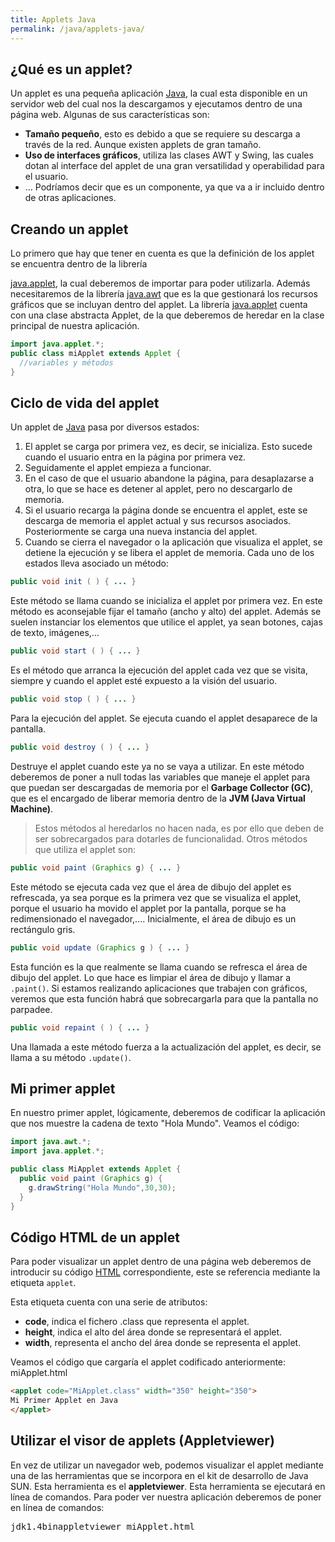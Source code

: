 ```yaml
---
title: Applets Java
permalink: /java/applets-java/
---
```


## ¿Qué es un applet?

Un applet es una pequeña aplicación [Java][ManualJava], la cual esta disponible en un servidor web del cual nos la descargamos y ejecutamos dentro de una página web. Algunas de sus características son:

*   **Tamaño pequeño**, esto es debido a que se requiere su descarga a través de la red. Aunque existen applets de gran tamaño.
*   **Uso de interfaces gráficos**, utiliza las clases AWT y Swing, las cuales dotan al interface del applet de una gran versatilidad y operabilidad para el usuario.
*   ... Podríamos decir que es un componente, ya que va a ir incluido dentro de otras aplicaciones.

## Creando un applet

Lo primero que hay que tener en cuenta es que la definición de los applet se encuentra dentro de la librería

[java.applet][JavaApplet], la cual deberemos de importar para poder utilizarla. Además necesitaremos de la librería [java.awt][JavaAWT] que es la que gestionará los recursos gráficos que se incluyan dentro del applet. La librería [java.applet][JavaApplet] cuenta con una clase abstracta Applet, de la que deberemos de heredar en la clase principal de nuestra aplicación.

~~~java
import java.applet.*;
public class miApplet extends Applet {
  //variables y métodos
}
~~~

## Ciclo de vida del applet

Un applet de [Java][ManualJava] pasa por diversos estados:

1.  El applet se carga por primera vez, es decir, se inicializa. Esto sucede cuando el usuario entra en la página por primera vez.
2.  Seguidamente el applet empieza a funcionar.
3.  En el caso de que el usuario abandone la página, para desaplazarse a otra, lo que se hace es detener al applet, pero no descargarlo de memoria.
4.  Si el usuario recarga la página donde se encuentra el applet, este se descarga de memoria el applet actual y sus recursos asociados. Posteriormente se carga una nueva instancia del applet.
5.  Cuando se cierra el navegador o la aplicación que visualiza el applet, se detiene la ejecución y se libera el applet de memoria. Cada uno de los estados lleva asociado un método:

~~~java
public void init ( ) { ... }
~~~

Este método se llama cuando se inicializa el applet por primera vez. En este método es aconsejable fijar el tamaño (ancho y alto) del applet. Además se suelen instanciar los elementos que utilice el applet, ya sean botones, cajas de texto, imágenes,...

~~~java
public void start ( ) { ... }
~~~

Es el método que arranca la ejecución del applet cada vez que se visita, siempre y cuando el applet esté expuesto a la visión del usuario.

~~~java
public void stop ( ) { ... }
~~~

Para la ejecución del applet. Se ejecuta cuando el applet desaparece de la pantalla.

~~~java
public void destroy ( ) { ... }
~~~

Destruye el applet cuando este ya no se vaya a utilizar. En este método deberemos de poner a null todas las variables que maneje el applet para que puedan ser descargadas de memoria por el **Garbage Collector (GC)**, que es el encargado de liberar memoria dentro de la **JVM (Java Virtual Machine)**.

> Estos métodos al heredarlos no hacen nada, es por ello que deben de ser sobrecargados para dotarles de funcionalidad. Otros métodos que utiliza el applet son:

~~~java
public void paint (Graphics g) { ... }
~~~

Este método se ejecuta cada vez que el área de dibujo del applet es refrescada, ya sea porque es la primera vez que se visualiza el applet, porque el usuario ha movido el applet por la pantalla, porque se ha redimensionado el navegador,.... Inicialmente, el área de dibujo es un rectángulo gris.

~~~java
public void update (Graphics g ) { ... }
~~~

Esta función es la que realmente se llama cuando se refresca el área de dibujo del applet. Lo que hace es limpiar el área de dibujo y llamar a ```.paint()```. Si estamos realizando aplicaciones que trabajen con gráficos, veremos que esta función habrá que sobrecargarla para que la pantalla no parpadee.

~~~java
public void repaint ( ) { ... }
~~~

Una llamada a este método fuerza a la actualización del applet, es decir, se llama a su método ```.update()```.

## Mi primer applet
En nuestro primer applet, lógicamente, deberemos de codificar la aplicación que nos muestre la cadena de texto "Hola Mundo". Veamos el código:

~~~java
import java.awt.*;
import java.applet.*;

public class MiApplet extends Applet {
  public void paint (Graphics g) {
    g.drawString("Hola Mundo",30,30);
  }
}
~~~

## Código HTML de un applet
Para poder visualizar un applet dentro de una página web deberemos de introducir su código [HTML][ManualHTML] correspondiente, este se referencia mediante la etiqueta ```applet```.

Esta etiqueta cuenta con una serie de atributos:

* **code**, indica el fichero .class que representa el applet.
* **height**, indica el alto del área donde se representará el applet.
* **width**, representa el ancho del área donde se representa el applet.

Veamos el código que cargaría el applet codificado anteriormente: miApplet.html

~~~html
<applet code="MiApplet.class" width="350" height="350">
Mi Primer Applet en Java
</applet>
~~~

## Utilizar el visor de applets (Appletviewer)

En vez de utilizar un navegador web, podemos visualizar el applet mediante una de las herramientas que se incorpora en el kit de desarrollo de Java SUN. Esta herramienta es el **appletviewer**. Esta herramienta se ejecutará en línea de comandos. Para poder ver nuestra aplicación deberemos de poner en línea de comandos:

<samp>jdk1.4binappletviewer miApplet.html</samp>

[ManualJava]: http://www.manualweb.net/tutorial-java/ "Manual Java"
[JavaApplet]: http://w3api.com/wiki/Categor%C3%ADa:Java_Applet "java.applet"
[JavaAWT]: http://w3api.com/wiki/Categor%C3%ADa:Java_AWT "java.awt"
[ManualHTML]: http://www.manualweb.net/tutorial-html/ "HTML"
